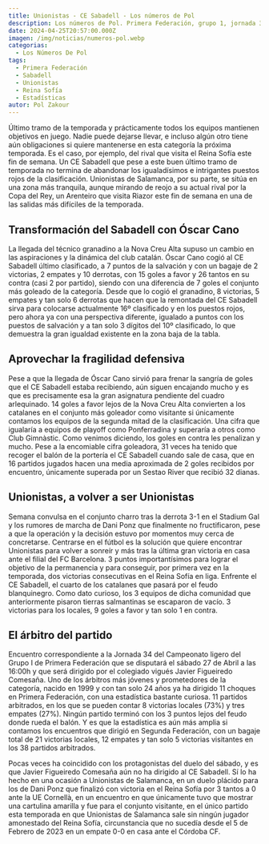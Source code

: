 ```yaml
---
title: Unionistas - CE Sabadell - Los números de Pol
description: Los números de Pol. Primera Federación, grupo 1, jornada 34
date: 2024-04-25T20:57:00.000Z
imagen: /img/noticias/numeros-pol.webp
categorias:
  - Los Números De Pol
tags:
  - Primera Federación
  - Sabadell
  - Unionistas
  - Reina Sofía
  - Estadísticas
autor: Pol Zakour
---
```

Último tramo de la temporada y prácticamente todos los equipos mantienen objetivos en juego. Nadie puede dejarse llevar, e incluso algún otro tiene aún obligaciones si quiere mantenerse en esta categoría la próxima temporada. Es el caso, por ejemplo, del rival que visita el Reina Sofía este fin de semana. Un CE Sabadell que pese a este buen último tramo de temporada no termina de abandonar los igualadísimos e intrigantes puestos rojos de la clasificación. Unionistas de Salamanca, por su parte, se sitúa en una zona más tranquila, aunque mirando de reojo a su actual rival por la Copa del Rey, un Arenteiro que visita Riazor este fin de semana en una de las salidas más difíciles de la temporada.

## Transformación del Sabadell con Óscar Cano

La llegada del técnico granadino a la Nova Creu Alta supuso un cambio en las aspiraciones y la dinámica del club catalán. Óscar Cano cogió al CE Sabadell último clasificado, a 7 puntos de la salvación y con un bagaje de 2 victorias, 2 empates y 10 derrotas, con 15 goles a favor y 26 tantos en su contra (casi 2 por partido), siendo con una diferencia de 7 goles el conjunto más goleado de la categoría. Desde que lo cogió el granadino, 8 victorias, 5 empates y tan solo 6 derrotas que hacen que la remontada del CE Sabadell sirva para colocarse actualmente 16º clasificado y en los puestos rojos, pero ahora ya con una perspectiva diferente, igualado a puntos con los puestos de salvación y a tan solo 3 dígitos del 10º clasificado, lo que demuestra la gran igualdad existente en la zona baja de la tabla.

## Aprovechar la fragilidad defensiva

Pese a que la llegada de Óscar Cano sirvió para frenar la sangría de goles que el CE Sabadell estaba recibiendo, aún siguen encajando mucho y es que es precisamente esa la gran asignatura pendiente del cuadro arlequinado. 14 goles a favor lejos de la Nova Creu Alta convierten a los catalanes en el conjunto más goleador como visitante si únicamente contamos los equipos de la segunda mitad de la clasificación. Una cifra que igualaría a equipos de playoff como Ponferradina y superaría a otros como Club Gimnàstic. Como venimos diciendo, los goles en contra les penalizan y mucho. Pese a la encomiable cifra goleadora, 31 veces ha tenido que recoger el balón de la portería el CE Sabadell cuando sale de casa, que en 16 partidos jugados hacen una media aproximada de 2 goles recibidos por encuentro, únicamente superada por un Sestao River que recibió 32 dianas.

## Unionistas, a volver a ser Unionistas

Semana convulsa en el conjunto charro tras la derrota 3-1 en el Stadium Gal y los rumores de marcha de Dani Ponz que finalmente no fructificaron, pese a que la operación y la decisión estuvo por momentos muy cerca de concretarse. Centrarse en el fútbol es la solución que quiere encontrar Unionistas para volver a sonreír y más tras la última gran victoria en casa ante el filial del FC Barcelona. 3 puntos importantísimos para lograr el objetivo de la permanencia y para conseguir, por primera vez en la temporada, dos victorias consecutivas en el Reina Sofía en liga. Enfrente el CE Sabadell, el cuarto de los catalanes que pasará por el feudo blanquinegro. Como dato curioso, los 3 equipos de dicha comunidad que anteriormente pisaron tierras salmantinas se escaparon de vacío. 3 victorias para los locales, 9 goles a favor y tan solo 1 en contra.

## El árbitro del partido

Encuentro correspondiente a la Jornada 34 del Campeonato ligero del Grupo I de Primera Federación que se disputará el sábado 27 de Abril a las 16:00h y que será dirigido por el colegiado vigués Javier Figueiredo Comesaña. Uno de los árbitros más jóvenes y prometedores de la categoría, nacido en 1999 y con tan solo 24 años ya ha dirigido 11 choques en Primera Federación, con una estadística bastante curiosa. 11 partidos arbitrados, en los que se pueden contar 8 victorias locales (73%) y tres empates (27%). Ningún partido terminó con los 3 puntos lejos del feudo donde rueda el balón. Y es que la estadística es aún más amplia si contamos los encuentros que dirigió en Segunda Federación, con un bagaje total de 21 victorias locales, 12 empates y tan solo 5 victorias visitantes en los 38 partidos arbitrados.

Pocas veces ha coincidido con los protagonistas del duelo del sábado, y es que Javier Figueiredo Comesaña aún no ha dirigido al CE Sabadell. Sí lo ha hecho en una ocasión a Unionistas de Salamanca, en un duelo plácido para los de Dani Ponz que finalizó con victoria en el Reina Sofía por 3 tantos a 0 ante la UE Cornellà, en un encuentro en que únicamente tuvo que mostrar una cartulina amarilla y fue para el conjunto visitante, en el único partido esta temporada en que Unionistas de Salamanca sale sin ningún jugador amonestado del Reina Sofía, circunstancia que no sucedía desde el 5 de Febrero de 2023 en un empate 0-0 en casa ante el Córdoba CF.
